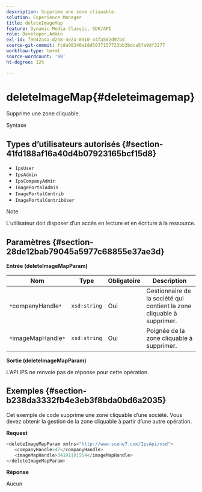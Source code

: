 ```yaml
---
description: Supprime une zone cliquable.
solution: Experience Manager
title: deleteImageMap
feature: Dynamic Media Classic, SDK/API
role: Developer,Admin
exl-id: f9942a4a-d258-4e2a-8910-44fa502d97bd
source-git-commit: fcda99340a18d5037157723bb3bdca5fa9df3277
workflow-type: tm+mt
source-wordcount: '98'
ht-degree: 12%

---
```


# deleteImageMap{#deleteimagemap}

Supprime une zone cliquable.

Syntaxe

## Types d’utilisateurs autorisés {#section-41fd188af16a40d4b07923165bcf15d8}

* `IpsUser`
* `IpsAdmin`
* `IpsCompanyAdmin`
* `ImagePortalAdmin`
* `ImagePortalContrib`
* `ImagePortalContribUser`

>[!NOTE]
>
>L’utilisateur doit disposer d’un accès en lecture et en écriture à la ressource.

## Paramètres {#section-28de12bab79045a5977c68855e37ae3d}

**Entrée (deleteImageMapParam)**

| Nom | Type | Obligatoire | Description |
|---|---|---|---|
| `*`companyHandle`*` | `xsd:string` | Oui | Gestionnaire de la société qui contient la zone cliquable à supprimer. |
| `*`imageMapHandle`*` | `xsd:string` | Oui | Poignée de la zone cliquable à supprimer. |

**Sortie (deleteImageMapParam)**

L’API IPS ne renvoie pas de réponse pour cette opération.

## Exemples {#section-b238da3332fb4e3eb3f8bda0bd6a2035}

Cet exemple de code supprime une zone cliquable d’une société. Vous devez obtenir la gestion de la zone cliquable à partir d’une autre opération.

**Request**

```java
<deleteImageMapParam xmlns="http://www.scene7.com/IpsApi/xsd">
   <companyHandle>47</companyHandle>
   <imageMapHandle>34191|8|554</imageMapHandle>
</deleteImageMapParam>
```

**Réponse**

Aucun
